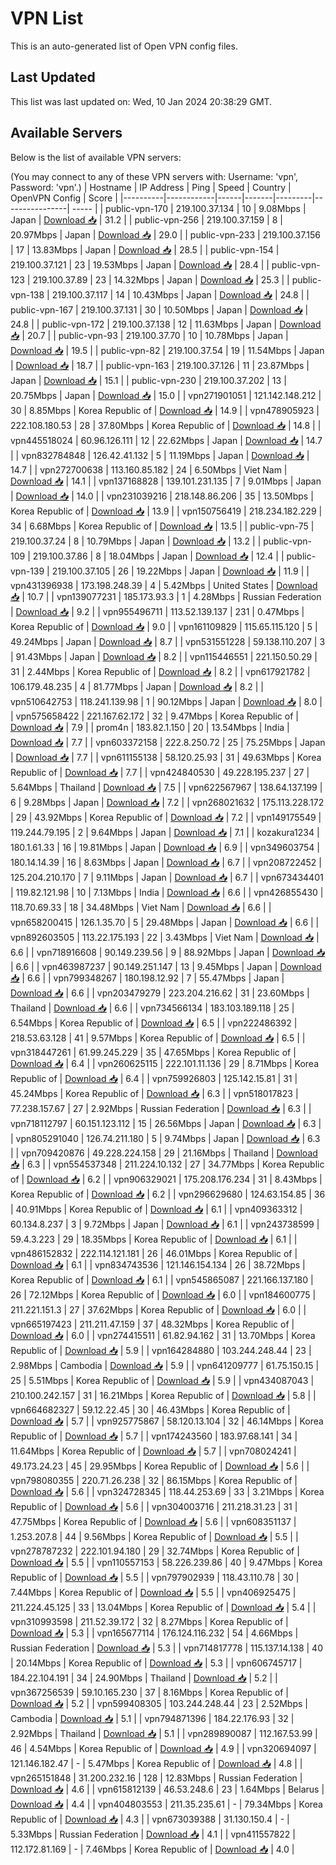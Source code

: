 # VPN List

This is an auto-generated list of Open VPN config files.

## Last Updated

This list was last updated on: Wed, 10 Jan 2024 20:38:29 GMT.

## Available Servers

Below is the list of available VPN servers:

(You may connect to any of these VPN servers with: Username: 'vpn', Password: 'vpn'.)
| Hostname | IP Address | Ping | Speed | Country | OpenVPN Config | Score |
|----------|------------|------|-------|---------|----------------| ----- |
| public-vpn-170 | 219.100.37.134 | 10 | 9.08Mbps | Japan | [Download 📥](./configs/server_0_JP.ovpn) | 31.2 |
| public-vpn-256 | 219.100.37.159 | 8 | 20.97Mbps | Japan | [Download 📥](./configs/server_1_JP.ovpn) | 29.0 |
| public-vpn-233 | 219.100.37.156 | 17 | 13.83Mbps | Japan | [Download 📥](./configs/server_2_JP.ovpn) | 28.5 |
| public-vpn-154 | 219.100.37.121 | 23 | 19.53Mbps | Japan | [Download 📥](./configs/server_3_JP.ovpn) | 28.4 |
| public-vpn-123 | 219.100.37.89 | 23 | 14.32Mbps | Japan | [Download 📥](./configs/server_4_JP.ovpn) | 25.3 |
| public-vpn-138 | 219.100.37.117 | 14 | 10.43Mbps | Japan | [Download 📥](./configs/server_5_JP.ovpn) | 24.8 |
| public-vpn-167 | 219.100.37.131 | 30 | 10.50Mbps | Japan | [Download 📥](./configs/server_6_JP.ovpn) | 24.8 |
| public-vpn-172 | 219.100.37.138 | 12 | 11.63Mbps | Japan | [Download 📥](./configs/server_7_JP.ovpn) | 20.7 |
| public-vpn-93 | 219.100.37.70 | 10 | 10.78Mbps | Japan | [Download 📥](./configs/server_8_JP.ovpn) | 19.5 |
| public-vpn-82 | 219.100.37.54 | 19 | 11.54Mbps | Japan | [Download 📥](./configs/server_9_JP.ovpn) | 18.7 |
| public-vpn-163 | 219.100.37.126 | 11 | 23.87Mbps | Japan | [Download 📥](./configs/server_10_JP.ovpn) | 15.1 |
| public-vpn-230 | 219.100.37.202 | 13 | 20.75Mbps | Japan | [Download 📥](./configs/server_11_JP.ovpn) | 15.0 |
| vpn271901051 | 121.142.148.212 | 30 | 8.85Mbps | Korea Republic of | [Download 📥](./configs/server_12_KR.ovpn) | 14.9 |
| vpn478905923 | 222.108.180.53 | 28 | 37.80Mbps | Korea Republic of | [Download 📥](./configs/server_13_KR.ovpn) | 14.8 |
| vpn445518024 | 60.96.126.111 | 12 | 22.62Mbps | Japan | [Download 📥](./configs/server_14_JP.ovpn) | 14.7 |
| vpn832784848 | 126.42.41.132 | 5 | 11.19Mbps | Japan | [Download 📥](./configs/server_15_JP.ovpn) | 14.7 |
| vpn272700638 | 113.160.85.182 | 24 | 6.50Mbps | Viet Nam | [Download 📥](./configs/server_16_VN.ovpn) | 14.1 |
| vpn137168828 | 139.101.231.135 | 7 | 9.01Mbps | Japan | [Download 📥](./configs/server_17_JP.ovpn) | 14.0 |
| vpn231039216 | 218.148.86.206 | 35 | 13.50Mbps | Korea Republic of | [Download 📥](./configs/server_18_KR.ovpn) | 13.9 |
| vpn150756419 | 218.234.182.229 | 34 | 6.68Mbps | Korea Republic of | [Download 📥](./configs/server_19_KR.ovpn) | 13.5 |
| public-vpn-75 | 219.100.37.24 | 8 | 10.79Mbps | Japan | [Download 📥](./configs/server_20_JP.ovpn) | 13.2 |
| public-vpn-109 | 219.100.37.86 | 8 | 18.04Mbps | Japan | [Download 📥](./configs/server_21_JP.ovpn) | 12.4 |
| public-vpn-139 | 219.100.37.105 | 26 | 19.22Mbps | Japan | [Download 📥](./configs/server_22_JP.ovpn) | 11.9 |
| vpn431396938 | 173.198.248.39 | 4 | 5.42Mbps | United States | [Download 📥](./configs/server_23_US.ovpn) | 10.7 |
| vpn139077231 | 185.173.93.3 | 1 | 4.28Mbps | Russian Federation | [Download 📥](./configs/server_24_RU.ovpn) | 9.2 |
| vpn955496711 | 113.52.139.137 | 231 | 0.47Mbps | Korea Republic of | [Download 📥](./configs/server_25_KR.ovpn) | 9.0 |
| vpn161109829 | 115.65.115.120 | 5 | 49.24Mbps | Japan | [Download 📥](./configs/server_26_JP.ovpn) | 8.7 |
| vpn531551228 | 59.138.110.207 | 3 | 91.43Mbps | Japan | [Download 📥](./configs/server_27_JP.ovpn) | 8.2 |
| vpn115446551 | 221.150.50.29 | 31 | 2.44Mbps | Korea Republic of | [Download 📥](./configs/server_28_KR.ovpn) | 8.2 |
| vpn617921782 | 106.179.48.235 | 4 | 81.77Mbps | Japan | [Download 📥](./configs/server_29_JP.ovpn) | 8.2 |
| vpn510642753 | 118.241.139.98 | 1 | 90.12Mbps | Japan | [Download 📥](./configs/server_30_JP.ovpn) | 8.0 |
| vpn575658422 | 221.167.62.172 | 32 | 9.47Mbps | Korea Republic of | [Download 📥](./configs/server_31_KR.ovpn) | 7.9 |
| prom4n | 183.82.1.150 | 20 | 13.54Mbps | India | [Download 📥](./configs/server_32_IN.ovpn) | 7.7 |
| vpn603372158 | 222.8.250.72 | 25 | 75.25Mbps | Japan | [Download 📥](./configs/server_33_JP.ovpn) | 7.7 |
| vpn611155138 | 58.120.25.93 | 31 | 49.63Mbps | Korea Republic of | [Download 📥](./configs/server_34_KR.ovpn) | 7.7 |
| vpn424840530 | 49.228.195.237 | 27 | 5.64Mbps | Thailand | [Download 📥](./configs/server_35_TH.ovpn) | 7.5 |
| vpn622567967 | 138.64.137.199 | 6 | 9.28Mbps | Japan | [Download 📥](./configs/server_36_JP.ovpn) | 7.2 |
| vpn268021632 | 175.113.228.172 | 29 | 43.92Mbps | Korea Republic of | [Download 📥](./configs/server_37_KR.ovpn) | 7.2 |
| vpn149175549 | 119.244.79.195 | 2 | 9.64Mbps | Japan | [Download 📥](./configs/server_38_JP.ovpn) | 7.1 |
| kozakura1234 | 180.1.61.33 | 16 | 19.81Mbps | Japan | [Download 📥](./configs/server_39_JP.ovpn) | 6.9 |
| vpn349603754 | 180.14.14.39 | 16 | 8.63Mbps | Japan | [Download 📥](./configs/server_40_JP.ovpn) | 6.7 |
| vpn208722452 | 125.204.210.170 | 7 | 9.11Mbps | Japan | [Download 📥](./configs/server_41_JP.ovpn) | 6.7 |
| vpn673434401 | 119.82.121.98 | 10 | 7.13Mbps | India | [Download 📥](./configs/server_42_IN.ovpn) | 6.6 |
| vpn426855430 | 118.70.69.33 | 18 | 34.48Mbps | Viet Nam | [Download 📥](./configs/server_43_VN.ovpn) | 6.6 |
| vpn658200415 | 126.1.35.70 | 5 | 29.48Mbps | Japan | [Download 📥](./configs/server_44_JP.ovpn) | 6.6 |
| vpn892603505 | 113.22.175.193 | 22 | 3.43Mbps | Viet Nam | [Download 📥](./configs/server_45_VN.ovpn) | 6.6 |
| vpn718916608 | 90.149.239.56 | 9 | 88.92Mbps | Japan | [Download 📥](./configs/server_46_JP.ovpn) | 6.6 |
| vpn463987237 | 90.149.251.147 | 13 | 9.45Mbps | Japan | [Download 📥](./configs/server_47_JP.ovpn) | 6.6 |
| vpn799348267 | 180.198.12.92 | 7 | 55.47Mbps | Japan | [Download 📥](./configs/server_48_JP.ovpn) | 6.6 |
| vpn203479279 | 223.204.216.62 | 31 | 23.60Mbps | Thailand | [Download 📥](./configs/server_49_TH.ovpn) | 6.6 |
| vpn734566134 | 183.103.189.118 | 25 | 6.54Mbps | Korea Republic of | [Download 📥](./configs/server_50_KR.ovpn) | 6.5 |
| vpn222486392 | 218.53.63.128 | 41 | 9.57Mbps | Korea Republic of | [Download 📥](./configs/server_51_KR.ovpn) | 6.5 |
| vpn318447261 | 61.99.245.229 | 35 | 47.65Mbps | Korea Republic of | [Download 📥](./configs/server_52_KR.ovpn) | 6.4 |
| vpn260625115 | 222.101.11.136 | 29 | 8.71Mbps | Korea Republic of | [Download 📥](./configs/server_53_KR.ovpn) | 6.4 |
| vpn759926803 | 125.142.15.81 | 31 | 45.24Mbps | Korea Republic of | [Download 📥](./configs/server_54_KR.ovpn) | 6.3 |
| vpn518017823 | 77.238.157.67 | 27 | 2.92Mbps | Russian Federation | [Download 📥](./configs/server_55_RU.ovpn) | 6.3 |
| vpn718112797 | 60.151.123.112 | 15 | 26.56Mbps | Japan | [Download 📥](./configs/server_56_JP.ovpn) | 6.3 |
| vpn805291040 | 126.74.211.180 | 5 | 9.74Mbps | Japan | [Download 📥](./configs/server_57_JP.ovpn) | 6.3 |
| vpn709420876 | 49.228.224.158 | 29 | 21.16Mbps | Thailand | [Download 📥](./configs/server_58_TH.ovpn) | 6.3 |
| vpn554537348 | 211.224.10.132 | 27 | 34.77Mbps | Korea Republic of | [Download 📥](./configs/server_59_KR.ovpn) | 6.2 |
| vpn906329021 | 175.208.176.234 | 31 | 8.43Mbps | Korea Republic of | [Download 📥](./configs/server_60_KR.ovpn) | 6.2 |
| vpn296629680 | 124.63.154.85 | 36 | 40.91Mbps | Korea Republic of | [Download 📥](./configs/server_61_KR.ovpn) | 6.1 |
| vpn409363312 | 60.134.8.237 | 3 | 9.72Mbps | Japan | [Download 📥](./configs/server_62_JP.ovpn) | 6.1 |
| vpn243738599 | 59.4.3.223 | 29 | 18.35Mbps | Korea Republic of | [Download 📥](./configs/server_63_KR.ovpn) | 6.1 |
| vpn486152832 | 222.114.121.181 | 26 | 46.01Mbps | Korea Republic of | [Download 📥](./configs/server_64_KR.ovpn) | 6.1 |
| vpn834743536 | 121.146.154.134 | 26 | 38.72Mbps | Korea Republic of | [Download 📥](./configs/server_65_KR.ovpn) | 6.1 |
| vpn545865087 | 221.166.137.180 | 26 | 72.12Mbps | Korea Republic of | [Download 📥](./configs/server_66_KR.ovpn) | 6.0 |
| vpn184600775 | 211.221.151.3 | 27 | 37.62Mbps | Korea Republic of | [Download 📥](./configs/server_67_KR.ovpn) | 6.0 |
| vpn665197423 | 211.211.47.159 | 37 | 48.32Mbps | Korea Republic of | [Download 📥](./configs/server_68_KR.ovpn) | 6.0 |
| vpn274415511 | 61.82.94.162 | 31 | 13.70Mbps | Korea Republic of | [Download 📥](./configs/server_69_KR.ovpn) | 5.9 |
| vpn164284880 | 103.244.248.44 | 23 | 2.98Mbps | Cambodia | [Download 📥](./configs/server_70_KH.ovpn) | 5.9 |
| vpn641209777 | 61.75.150.15 | 25 | 5.51Mbps | Korea Republic of | [Download 📥](./configs/server_71_KR.ovpn) | 5.9 |
| vpn434087043 | 210.100.242.157 | 31 | 16.21Mbps | Korea Republic of | [Download 📥](./configs/server_72_KR.ovpn) | 5.8 |
| vpn664682327 | 59.12.22.45 | 30 | 46.43Mbps | Korea Republic of | [Download 📥](./configs/server_73_KR.ovpn) | 5.7 |
| vpn925775867 | 58.120.13.104 | 32 | 46.14Mbps | Korea Republic of | [Download 📥](./configs/server_74_KR.ovpn) | 5.7 |
| vpn174243560 | 183.97.68.141 | 34 | 11.64Mbps | Korea Republic of | [Download 📥](./configs/server_75_KR.ovpn) | 5.7 |
| vpn708024241 | 49.173.24.23 | 45 | 29.95Mbps | Korea Republic of | [Download 📥](./configs/server_76_KR.ovpn) | 5.6 |
| vpn798080355 | 220.71.26.238 | 32 | 86.15Mbps | Korea Republic of | [Download 📥](./configs/server_77_KR.ovpn) | 5.6 |
| vpn324728345 | 118.44.253.69 | 33 | 3.21Mbps | Korea Republic of | [Download 📥](./configs/server_78_KR.ovpn) | 5.6 |
| vpn304003716 | 211.218.31.23 | 31 | 47.75Mbps | Korea Republic of | [Download 📥](./configs/server_79_KR.ovpn) | 5.6 |
| vpn608351137 | 1.253.207.8 | 44 | 9.56Mbps | Korea Republic of | [Download 📥](./configs/server_80_KR.ovpn) | 5.5 |
| vpn278787232 | 222.101.94.180 | 29 | 32.74Mbps | Korea Republic of | [Download 📥](./configs/server_81_KR.ovpn) | 5.5 |
| vpn110557153 | 58.226.239.86 | 40 | 9.47Mbps | Korea Republic of | [Download 📥](./configs/server_82_KR.ovpn) | 5.5 |
| vpn797902939 | 118.43.110.78 | 30 | 7.44Mbps | Korea Republic of | [Download 📥](./configs/server_83_KR.ovpn) | 5.5 |
| vpn406925475 | 211.224.45.125 | 33 | 13.04Mbps | Korea Republic of | [Download 📥](./configs/server_84_KR.ovpn) | 5.4 |
| vpn310993598 | 211.52.39.172 | 32 | 8.27Mbps | Korea Republic of | [Download 📥](./configs/server_85_KR.ovpn) | 5.3 |
| vpn165677114 | 176.124.116.232 | 54 | 4.66Mbps | Russian Federation | [Download 📥](./configs/server_86_RU.ovpn) | 5.3 |
| vpn714817778 | 115.137.14.138 | 40 | 20.14Mbps | Korea Republic of | [Download 📥](./configs/server_87_KR.ovpn) | 5.3 |
| vpn606745717 | 184.22.104.191 | 34 | 24.90Mbps | Thailand | [Download 📥](./configs/server_88_TH.ovpn) | 5.2 |
| vpn367256539 | 59.10.165.230 | 37 | 8.16Mbps | Korea Republic of | [Download 📥](./configs/server_89_KR.ovpn) | 5.2 |
| vpn599408305 | 103.244.248.44 | 23 | 2.52Mbps | Cambodia | [Download 📥](./configs/server_90_KH.ovpn) | 5.1 |
| vpn794871396 | 184.22.176.93 | 32 | 2.92Mbps | Thailand | [Download 📥](./configs/server_91_TH.ovpn) | 5.1 |
| vpn289890087 | 112.167.53.99 | 46 | 4.54Mbps | Korea Republic of | [Download 📥](./configs/server_92_KR.ovpn) | 4.9 |
| vpn320694097 | 121.146.182.47 | - | 5.47Mbps | Korea Republic of | [Download 📥](./configs/server_93_KR.ovpn) | 4.8 |
| vpn265151848 | 31.200.232.16 | 128 | 12.83Mbps | Russian Federation | [Download 📥](./configs/server_94_RU.ovpn) | 4.6 |
| vpn615812139 | 46.53.248.6 | 23 | 1.64Mbps | Belarus | [Download 📥](./configs/server_95_BY.ovpn) | 4.4 |
| vpn404803553 | 211.35.235.61 | - | 79.34Mbps | Korea Republic of | [Download 📥](./configs/server_96_KR.ovpn) | 4.3 |
| vpn673039388 | 31.130.150.4 | - | 5.33Mbps | Russian Federation | [Download 📥](./configs/server_97_RU.ovpn) | 4.1 |
| vpn411557822 | 112.172.81.169 | - | 7.46Mbps | Korea Republic of | [Download 📥](./configs/server_98_KR.ovpn) | 4.0 |
